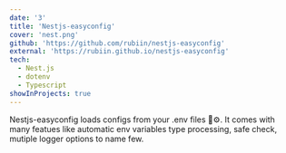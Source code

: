 ```yaml
---
date: '3'
title: 'Nestjs-easyconfig'
cover: 'nest.png'
github: 'https://github.com/rubiin/nestjs-easyconfig'
external: 'https://rubiin.github.io/nestjs-easyconfig'
tech:
  - Nest.js
  - dotenv
  - Typescript
showInProjects: true
---
```


Nestjs-easyconfig loads configs from your .env files 🔧⚙️. It comes with many
featues like automatic env variables type processing, safe check, mutiple logger options to name few.

